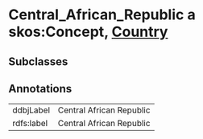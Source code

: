 # Central_African_Republic a skos:Concept, [Country](/0.1/Country)

## Subclasses

## Annotations

|||
|-----|-----|
|ddbjLabel|Central African Republic|
|rdfs:label|Central African Republic|

